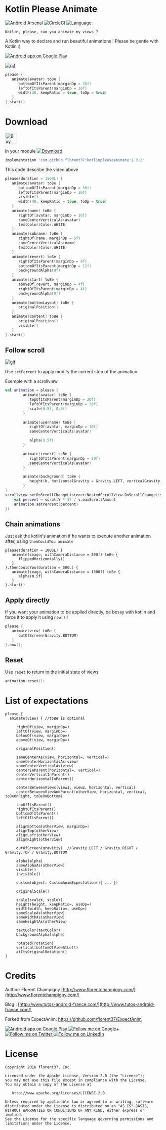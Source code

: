# Kotlin Please Animate

[![Android Arsenal](https://img.shields.io/badge/Android%20Arsenal-KotlinPleaseAnimate-brightgreen.svg?style=flat)](https://android-arsenal.com/details/1/6837)
[![CircleCI](https://circleci.com/gh/florent37/KotlinPleaseAnimate/tree/master.svg?style=svg)](https://circleci.com/gh/florent37/NoActivityResult/tree/master)
[![Language](https://img.shields.io/badge/language-kotlin-brightgreen.svg)](https://www.github.com/florent37/KotlinPleaseAnimate)


`Kotlin, please, can you animate my views ?`

A Kotlin way to declare and run beautiful animations ! 
Please be gentle with Kotlin :)

<a href="https://goo.gl/WXW8Dc">
  <img alt="Android app on Google Play" src="https://developer.android.com/images/brand/en_app_rgb_wo_45.png" />
</a>

[![gif](https://raw.githubusercontent.com/florent37/KotlinPleaseAnimate/master/media/sample.gif)](https://github.com/florent37/KotlinPleaseAnimate)

```kotlin
please {
   animate(avatar) toBe {
      bottomOfItsParent(marginDp = 36f)
      leftOfItsParent(marginDp = 16f)
      width(40, keepRatio = true, toDp = true)
   }
}.start()
```

# Download

<a href='https://ko-fi.com/A160LCC' target='_blank'><img height='36' style='border:0px;height:36px;' src='https://az743702.vo.msecnd.net/cdn/kofi1.png?v=0' border='0' alt='Buy Me a Coffee at ko-fi.com' /></a>

In your module [![Download](https://api.bintray.com/packages/florent37/maven/KotlinPleaseAnimate/images/download.svg)](https://bintray.com/florent37/maven/KotlinPleaseAnimate/_latestVersion)
```groovy
implementation 'com.github.florent37:kotlinpleaseanimate:1.0.2'
```

This code describe the video above

```kotlin
please(duration = 1500L) {
   animate(avatar) toBe {
      bottomOfItsParent(marginDp = 36f)
      leftOfItsParent(marginDp = 16f)
      visible()
      width(40, keepRatio = true, toDp = true)
   }
   animate(name) toBe {
      rightOf(avatar, marginDp = 16f)
      sameCenterVerticalAs(avatar)
      textColor(Color.WHITE)
   }
   animate(subname) toBe {
      rightOf(name, marginDp = 5f)
      sameCenterVerticalAs(name)
      textColor(Color.WHITE)
   }
   animate(revert) toBe {
      rightOfItsParent(marginDp = 4f)
      bottomOfItsParent(marginDp = 12f)
      backgroundAlpha(0f)
   }
   animate(start) toBe {
      aboveOf(revert, marginDp = 4f)
      rightOfItsParent(marginDp = 4f)
      backgroundAlpha(0f)
   }
   animate(bottomLayout) toBe {
      originalPosition()
   }
   animate(content) toBe {
      originalPosition()
      visible()
   }
}.start()
```

## Follow scroll

[![gif](https://raw.githubusercontent.com/florent37/KotlinPleaseAnimate/master/media/scroll.gif)](https://github.com/florent37/KotlinPleaseAnimate)

Use `setPercent` to apply modify the current step of the animation

Exemple with a scrollview

```kotlin
val animation = please {
        animate(avatar) toBe {
           topOfItsParent(marginDp = 20f)
           leftOfItsParent(marginDp = 20f)
           scale(0.5f, 0.5f)
        }

        animate(username) toBe {
           rightOf(avatar, marginDp = 16f)
           sameCenterVerticalAs(avatar)

           alpha(0.5f)
        }

        animate(revert) toBe {
           rightOfItsParent(marginDp = 20f)
           sameCenterVerticalAs(avatar)
        }

        animate(background) toBe {
           height(h, horizontalGravity = Gravity.LEFT, verticalGravity = Gravity.TOP)
        }
}
scrollview.setOnScrollChangeListener(NestedScrollView.OnScrollChangeListener { v, scrollX, scrollY, oldScrollX, oldScrollY ->
    val percent = scrollY * 1f / v.maxScrollAmount
    animation.setPercent(percent)
})
```

## Chain animations

Just ask the kotlin's animation if he wants to execute another animation after, using `thenCouldYou animate`

```
please(duration = 1000L) {
   animate(image, withCameraDistance = 500f) toBe {
      flippedHorizontally()
   }
}.thenCouldYou(duration = 500L) {
   animate(image, withCameraDistance = 1000f) toBe {
      alpha(0.5f)
   }
}.start()
```

## Apply directly

If you want your animation to be applied directly, be bossy with kotlin and force it to apply it using `now()` !

```kotlin
please {
   animate(view) toBe {
      outOfScreen(Gravity.BOTTOM)
   }
}.now();
```

## Reset

Use `reset` to return to the initial state of views

```kotlin
animation.reset():
```

# List of expectations

```
please {
  animate(view) { //toBe is optional

     rightOf(view, marginDp=)
     leftOf(view, marginDp=)
     belowOf(view, marginDp=)
     aboveOf(view, marginDp=)

     originalPosition()

     sameCenterAs(view, horizontal=, vertical=)
     sameCenterHorizontalAs(view)
     sameCenterVerticalAs(view)
     centerInParent(horizontal=, vertical=)
     centerVerticalInParent()
     centerHorizontalInParent()

     centerBetweenViews(view1, view2, horizontal, vertical)
     centerBetweenViewAndParent(otherView, horizontal, vertical, toBeOnRight, toBeOnBottom)

     topOfItsParent()
     rightOfItsParent()
     bottomOfItsParent()
     leftOfItsParent()

     alignBottom(otherView, marginDp=)
     alignTop(otherView)
     alignLeft(otherView)
     alignRight(otherView)

     outOfScreen(gravitiy)  //Gravity.LEFT / Gravity.RIGHT / Gravity.TOP / Gravity.BOTTOM

     alpha(alpha)
     sameAlphaAs(otherView)
     visible()
     invisible()

     custom(object: CustomAnimExpectation(){ ... })

     originalScale()

     scale(scaleX, scaleY)
     height(height, keepRatio=, useDp=)
     width(width, keepRatio=, useDp=)
     sameScaleAs(otherView)
     sameWidthAs(otherView)
     sameHeightAs(otherView)

     textColor(textColor)
     backgroundAlpha(alpha)

     rotated(rotation)
     vertical(bottomOfViewAtLeft)
     atItsOriginalRotation()
}
````

# Credits

Author: Florent Champigny [http://www.florentchampigny.com/](http://www.florentchampigny.com/)

Blog : [http://www.tutos-android-france.com/](http://www.tutos-android-france.com/)

Forked from ExpectAnim: https://github.com/florent37/ExpectAnim

<a href="https://goo.gl/WXW8Dc">
  <img alt="Android app on Google Play" src="https://developer.android.com/images/brand/en_app_rgb_wo_45.png" />
</a>

<a href="https://plus.google.com/+florentchampigny">
  <img alt="Follow me on Google+"
       src="https://raw.githubusercontent.com/florent37/DaVinci/master/mobile/src/main/res/drawable-hdpi/gplus.png" />
</a>
<a href="https://twitter.com/florent_champ">
  <img alt="Follow me on Twitter"
       src="https://raw.githubusercontent.com/florent37/DaVinci/master/mobile/src/main/res/drawable-hdpi/twitter.png" />
</a>
<a href="https://fr.linkedin.com/in/florentchampigny">
  <img alt="Follow me on LinkedIn"
       src="https://raw.githubusercontent.com/florent37/DaVinci/master/mobile/src/main/res/drawable-hdpi/linkedin.png" />
</a>

# License

    Copyright 2018 florent37, Inc.

    Licensed under the Apache License, Version 2.0 (the "License");
    you may not use this file except in compliance with the License.
    You may obtain a copy of the License at

       http://www.apache.org/licenses/LICENSE-2.0

    Unless required by applicable law or agreed to in writing, software
    distributed under the License is distributed on an "AS IS" BASIS,
    WITHOUT WARRANTIES OR CONDITIONS OF ANY KIND, either express or implied.
    See the License for the specific language governing permissions and
    limitations under the License.
